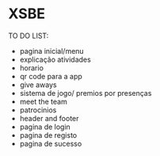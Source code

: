 # XSBE
TO DO LIST:
- pagina inicial/menu
- explicação atividades
- horario
- qr code para a app
- give aways
- sistema de jogo/ premios por presenças
- meet the team
- patrocinios
- header and footer
- pagina de login
- pagina de registo
- pagina de sucesso
